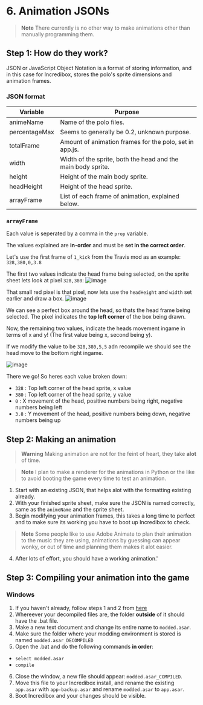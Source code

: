 # 6. Animation JSONs
> **Note**
> There currently is no other way to make animations other than manually programming them.

## Step 1: How do they work?
JSON or JavaScript Object Notation is a format of storing information, and in this case for Incredibox, stores the polo's sprite dimensions and animation frames.

### JSON format
| Variable      | Purpose                                                      |
|---------------|--------------------------------------------------------------|
| animeName     | Name of the polo files.                                      |
| percentageMax | Seems to generally be 0.2, unknown purpose.                  |
| totalFrame    | Amount of animation frames for the polo, set in app.js.      |
| width         | Width of the sprite, both the head and the main body sprite. |
| height        | Height of the main body sprite.                              |
| headHeight    | Height of the head sprite.                                   |
| arrayFrame    | List of each frame of animation, explained below.            |

### `arrayFrame`
Each value is seperated by a comma in the `prop` variable.

The values explained are **in-order** and must be **set in the correct order**.

Let's use the first frame of `1_kick` from the Travis mod as an example: `328,380,0,3.8`

The first two values indicate the head frame being selected, on the sprite sheet lets look at pixel `328,380`:
![image](https://github.com/sealldeveloper/incredibox-modding-docs/assets/120470330/10442ce1-29df-489d-be51-8f630cfeeb6c)

That small red pixel is that pixel, now lets use the `headHeight` and `width` set earlier and draw a box.
![image](https://github.com/sealldeveloper/incredibox-modding-docs/assets/120470330/60e50daa-07a4-40f1-9c27-6dc57082866d)

We can see a perfect box around the head, so thats the head frame being selected. The pixel indicates the **top left corner** of the box being drawn.

Now, the remaining two values, indicate the heads movement ingame in terms of x and y! (The first value being x, second being y).

If we modify the value to be `328,380,5,5` adn recompile we should see the head move to the bottom right ingame.

![image](https://github.com/sealldeveloper/incredibox-modding-docs/assets/120470330/87346a7a-eaf0-471b-bfa7-07cbf9129361)

There we go!
So heres each value broken down:
- `328` : Top left corner of the head sprite, x value
- `380` : Top left corner of the head sprite, y value
- `0` : X movement of the head, positive numbers being right, negative numbers being left
- `3.8` : Y movement of the head, positive numbers being down, negative numbers being up

## Step 2: Making an animation
> **Warning**
> Making animation are not for the feint of heart, they take **alot** of time.

> **Note**
> I plan to make a renderer for the animations in Python or the like to avoid booting the game every time to test an animation.

1. Start with an existing JSON, that helps alot with the formatting existing already.
2. With your finished sprite sheet, make sure the JSON is named correctly, same as the `animeName` and the sprite sheet.
3. Begin modifying your animation frames, this takes a long time to perfect and to make sure its working you have to boot up Incredibox to check.
> **Note**
> Some people like to use Adobe Animate to plan their animation to the music they are using, animations by guessing can appear wonky, or out of time and planning them makes it alot easier.
4. After lots of effort, you should have a working animation.'

## Step 3: Compiling your animation into the game
### Windows
1. If you haven't already, follow steps 1 and 2 from [here](https://github.com/sealldeveloper/incredibox-modding-docs/tree/main/1.%20Decompilation#step-2-the-slightly-harder-part)
2. Whereever your decompiled files are, the folder **outside** of it should have the .bat file.
3. Make a new text document and change its entire name to `modded.asar`.
4. Make sure the folder where your modding environment is stored is named `modded.asar_DECOMPILED`
5. Open the .bat and do the following commands **in order**:
- `select modded.asar`
- `compile`
6. Close the window, a new file should appear: `modded.asar_COMPILED`.
7. Move this file to your Incredibox install, and rename the existing `app.asar` with `app-backup.asar` and rename `modded.asar` to `app.asar`.
8. Boot Incredibox and your changes should be visible.
